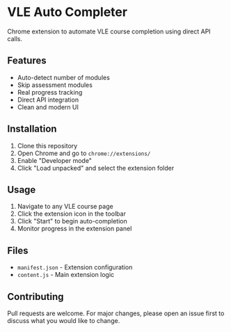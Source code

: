 # VLE Auto Completer

Chrome extension to automate VLE course completion using direct API calls.

## Features

- Auto-detect number of modules
- Skip assessment modules
- Real progress tracking
- Direct API integration
- Clean and modern UI

## Installation

1. Clone this repository
2. Open Chrome and go to `chrome://extensions/`
3. Enable "Developer mode"
4. Click "Load unpacked" and select the extension folder

## Usage

1. Navigate to any VLE course page
2. Click the extension icon in the toolbar
3. Click "Start" to begin auto-completion
4. Monitor progress in the extension panel

## Files

- `manifest.json` - Extension configuration
- `content.js` - Main extension logic

## Contributing

Pull requests are welcome. For major changes, please open an issue first to discuss what you would like to change. 